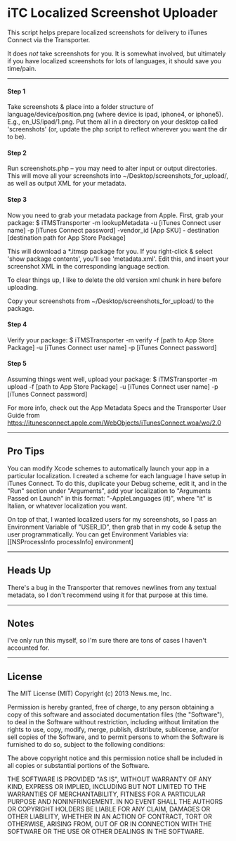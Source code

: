 iTC Localized Screenshot Uploader
=================================

This script helps prepare localized screenshots for delivery to iTunes Connect via the Transporter.

It does *not* take screenshots for you. It is somewhat involved, but ultimately if you have localized screenshots for lots of languages, it should save you time/pain.

***

#### Step 1
Take screenshots & place into a folder structure of language/device/position.png (where device is ipad, iphone4, or iphone5). E.g., en_US/ipad/1.png. Put them all in a directory on your desktop called 'screenshots' (or, update the php script to reflect wherever you want the dir to be).

#### Step 2
Run screenshots.php – you may need to alter input or output directories.  This will move all your screenshots into ~/Desktop/screenshots_for_upload/, as well as output XML for your metadata.

#### Step 3
Now you need to grab your metadata package from Apple.  First, grab your package:
$ iTMSTransporter -m lookupMetadata -u [iTunes Connect user
name] -p [iTunes Connect password] -vendor_id [App SKU] -
destination [destination path for App Store Package]

This will download a *.itmsp package for you. If you right-click & select 'show package contents', you'll see 'metadata.xml'. Edit this, and insert your screenshot XML in the corresponding language section.

To clear things up, I like to delete the old version xml chunk in here before uploading. 

Copy your screenshots from ~/Desktop/screenshots_for_upload/ to the package. 

#### Step 4
Verify your package:
$ iTMSTransporter -m verify -f [path to App Store Package] -u
[iTunes Connect user name] -p [iTunes Connect password]

#### Step 5
Assuming things went well, upload your package:
$ iTMSTransporter -m upload -f [path to App Store Package] -u
[iTunes Connect user name] -p [iTunes Connect password]


For more info, check out the App Metadata Specs and the Transporter User Guide from https://itunesconnect.apple.com/WebObjects/iTunesConnect.woa/wo/2.0

***

## Pro Tips
You can modify Xcode schemes to automatically launch your app in a particular localization. I created a scheme for each language I have setup in iTunes Connect. To do this, duplicate your Debug scheme, edit it, and in the "Run" section under "Arguments", add your localization to "Arguments Passed on Launch" in this format: "-AppleLanguages (it)", where "it" is Italian, or whatever localization you want.

On top of that, I wanted localized users for my screenshots, so I pass an Environment Variable of "USER_ID", then grab that in my code & setup the user programmatically. You can get Environment Variables via:
[[NSProcessInfo processInfo] environment]

***

## Heads Up
There's a bug in the Transporter that removes newlines from any textual metadata, so I don't recommend using it for that purpose at this time.

***

## Notes
I've only run this myself, so I'm sure there are tons of cases I haven't accounted for.

***

## License
The MIT License (MIT)
Copyright (c) 2013 News.me, Inc.
 
Permission is hereby granted, free of charge, to any person obtaining a copy of this software and associated documentation files (the "Software"), to deal in the Software without restriction, including without limitation the rights to use, copy, modify, merge, publish, distribute, sublicense, and/or sell copies of the Software, and to permit persons to whom the Software is furnished to do so, subject to the following conditions:
 
The above copyright notice and this permission notice shall be included in all copies or substantial portions of the Software.
 
THE SOFTWARE IS PROVIDED "AS IS", WITHOUT WARRANTY OF ANY KIND, EXPRESS OR IMPLIED, INCLUDING BUT NOT LIMITED TO THE WARRANTIES OF MERCHANTABILITY, FITNESS FOR A PARTICULAR PURPOSE AND NONINFRINGEMENT. IN NO EVENT SHALL THE AUTHORS OR COPYRIGHT HOLDERS BE LIABLE FOR ANY CLAIM, DAMAGES OR OTHER LIABILITY, WHETHER IN AN ACTION OF CONTRACT, TORT OR OTHERWISE, ARISING FROM, OUT OF OR IN CONNECTION WITH THE SOFTWARE OR THE USE OR OTHER DEALINGS IN THE SOFTWARE.
